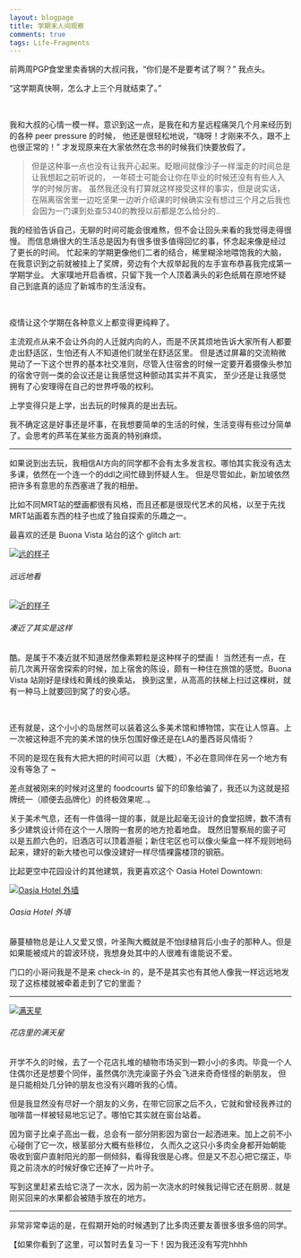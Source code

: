 ```yaml
---
layout: blogpage
title: 学期末人间观察
comments: true
tags: Life-Fragments
---
```


前两周PGP食堂里卖香锅的大叔问我，“你们是不是要考试了啊？” 我点头。

“这学期真快啊，怎么才上三个月就结束了。”

<br />

我和大叔的心情一模一样。意识到这一点，是我在和方星远程痛哭几个月来经历到的各种 peer pressure 的时候，
他还是很轻松地说，“嗨呀！才刚来不久，跟不上也很正常的！”
才发现原来在大家依然在念书的时候我们快要放假了。


> 但是这种事一点也没有让我开心起来。眨眼间就像沙子一样溜走的时间总是让我想起之前听说的，
一年硕士可能会让你在毕业的时候还没有有些人入学的时候厉害。
虽然我还没有打算就这样接受这样的事实，但是说实话，在隔离宿舍里一边吃坚果一边听介绍课的时候确实没有想过三个月之后我也会因为一门课到处查5340的教授以前都是怎么给分的..

我的经验告诉自己，无聊的时间可能会很难熬，但不会让回头来看的我觉得走得很慢。
而信息熵很大的生活总是因为有很多很多值得回忆的事，怀念起来像是经过了更长的时间。
忙起来的学期更像他们二者的结合，稀里糊涂地喂饱我的大脑，在我意识到之前就被挂上了奖牌，旁边有个大叔举起我的左手宣布恭喜我完成第一学期学业。
大家噗地开启香槟，只留下我一个人顶着满头的彩色纸屑在原地怀疑自己到底真的适应了新城市的生活没有。

<br />

疫情让这个学期在各种意义上都变得更纯粹了。

主流观点从来不会让外向的人迁就内向的人，而是不厌其烦地告诉大家所有人都要走出舒适区，生怕还有人不知道他们就坐在舒适区里。
但是透过屏幕的交流稍微晃动了一下这个世界的基本社交准则，尽管入住宿舍的时候一定要开着摄像头参加的宿舍守则一类的会议还是让我感觉这种颤动其实并不真实，
至少还是让我感觉拥有了心安理得在自己的世界呼吸的权利。

上学变得只是上学，出去玩的时候真的是出去玩。

我不确定这是好事还是坏事，在我想要简单的生活的时候，生活变得有些过分简单了。会思考的芦苇在某些方面真的特别麻烦。

---

如果说到出去玩，我相信AI方向的同学都不会有太多发言权。哪怕其实我没有选太多课，依然在一个连一个的ddl之间忙碌到怀疑人生。
但是尽管如此，新加坡依然把许多有意思的东西塞进了我的相册。

比如不同MRT站的壁画都很有风格，而且还都是很现代艺术的风格，以至于先找MRT站画着东西的柱子也成了独自探索的乐趣之一。

最喜欢的还是 Buona Vista 站台的这个 glitch art:

<div class="hovereffect" id="gal">
    <div class="illustration" >
        <a class="chocolat-image"  href="/images/illustration/2020-11-26/far.jpg"><img src="/images/illustration/2020-11-26/far.jpg" class="img-responsive" alt="远的样子"></a>
        <h6>远远地看</h6>
    </div>
    <div class="illustration" >
        <a class="chocolat-image"  href="/images/illustration/2020-11-26/close.jpg"><img src="/images/illustration/2020-11-26/close.jpg" class="img-responsive" alt="近的样子"></a>
        <h6>凑近了其实是这样</h6>
    </div>
</div>

酷。是属于不凑近就不知道居然像素颗粒是这种样子的壁画！
当然还有一点，在前几次离开宿舍探索的时候，加上宿舍的陈设，颇有一种住在旅馆的感觉。Buona Vista 站刚好是绿线和黄线的换乘站，
换到这里，从高高的扶梯上扫过这棵树，就有一种马上就要回到窝了的安心感。

<br />

还有就是，这个小小的岛居然可以装着这么多美术馆和博物馆，实在让人惊喜。上一次被这种逛不完的美术馆的快乐包围好像还是在LA的墨西哥风情街？

不同的是现在我有大把大把的时间可以逛（大概），不必在意同伴在另一个地方有没有等急了 ~

差点就被刚来的时候对这里的 foodcourts 留下的印象给骗了，我还以为这就是招牌统一（顺便去品牌化）的终极效果呢..。

关于美术气息，还有一件值得一提的事，就是比起毫无设计的食堂招牌，数不清有多少建筑设计师在这个一人限购一套房的地方抢着地盘。
既然旧警察局的窗子可以是五颜六色的，旧酒店可以顶着游艇；新住宅区也可以像火柴盒一样不规则地码起来，建好的新大楼也可以像没建好一样尽情裸露楼顶的钢筋。

比起更空中花园设计的其他建筑，我更喜欢这个 Oasia Hotel Downtown: 

<div class="hovereffect">
    <div class="illustration" >
        <a class="chocolat-image"  href="/images/illustration/2020-11-26/oasia.jpg"><img src="/images/illustration/2020-11-26/oasia.jpg" class="img-responsive" alt="Oasia Hotel 外墙"></a>
        <h6>Oasia Hotel 外墙</h6>
    </div>
</div>

藤蔓植物总是让人又爱又恨，叶圣陶大概就是不怕绿植背后小虫子的那种人。但是如果能被成片的碧波环绕，我想身处其中的人很难有谁能说不爱。

门口的小哥问我是不是来 check-in 的，是不是其实也有其他人像我一样远远地发现了这栋楼就被牵着走到了它的里面？

---
<div class="hovereffect">
    <div class="illustration" >
        <a class="chocolat-image"  href="/images/illustration/2020-11-26/flowers.jpg"><img src="/images/illustration/2020-11-26/flowers.jpg" class="img-responsive" alt="满天星"></a>
        <h6>花店里的满天星</h6>
    </div>
</div>

开学不久的时候，去了一个花店扎堆的植物市场买到一颗小小的多肉。毕竟一个人住偶尔还是想要个同伴，虽然偶尔洗完澡窗子外会飞进来奇奇怪怪的新朋友，
但是只能相处几分钟的朋友也没有兴趣听我的心情。

但是我显然没有尽好一个朋友的义务，在带它回家之后不久，它就和曾经我养过的咖啡苗一样被轻易地忘记了。哪怕它其实就在窗台站着。

因为窗子比桌子高出一截，总会有一部分阴影因为窗台一起洒进来。加上之前不小心碰倒了它一次，根茎部分大概有些移位，
久而久之这只小多肉全身都开始朝能吸收到窗户直射阳光的那一侧倾斜，看得我很是心疼。但是又不忍心把它摆正，毕竟之前浇水的时候好像它还掉了一片叶子。

写到这里赶紧去给它浇了一次水，因为前一次浇水的时候我记得它还在厨房.. 就是刚买回来的水果都会被随手放在的地方。

---

非常非常幸运的是，在假期开始的时候遇到了比多肉还要友善很多很多倍的同学。

【如果你看到了这里，可以暂时去复习一下！因为我还没有写完hhhh



